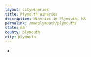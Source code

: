 ```yaml
---
layout: citywineries
title: Plymouth Wineries
description: Wineries in Plymouth, MA
permalink: /ma/plymouth/plymouth/
state: ma
county: plymouth
city: plymouth
---
```

-
